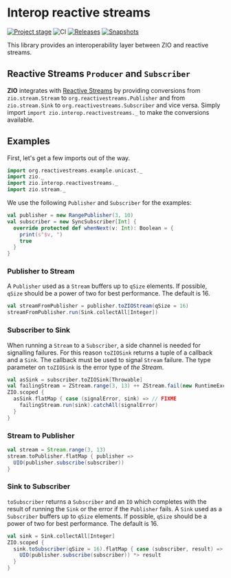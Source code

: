 # Interop reactive streams

[![Project stage][Stage]][Stage-Page]
![CI][Badge-CI]
[![Releases][Badge-SonatypeReleases]][Link-SonatypeReleases]
[![Snapshots][Badge-SonatypeSnapshots]][Link-SonatypeSnapshots]

This library provides an interoperability layer between ZIO and reactive streams.

## Reactive Streams `Producer` and `Subscriber`

**ZIO** integrates with [Reactive Streams](http://reactive-streams.org) by providing conversions from `zio.stream.Stream` to `org.reactivestreams.Publisher`
and from `zio.stream.Sink` to `org.reactivestreams.Subscriber` and vice versa. Simply import `import zio.interop.reactivestreams._` to make the
conversions available.

## Examples

First, let's get a few imports out of the way.

```scala mdoc:silent
import org.reactivestreams.example.unicast._
import zio._
import zio.interop.reactivestreams._
import zio.stream._
```

We use the following `Publisher` and `Subscriber` for the examples: 

```scala mdoc
val publisher = new RangePublisher(3, 10)
val subscriber = new SyncSubscriber[Int] {
  override protected def whenNext(v: Int): Boolean = {
    print(s"$v, ")
    true
  }
}
```

### Publisher to Stream

A `Publisher` used as a `Stream` buffers up to `qSize` elements. If possible, `qSize` should be
a power of two for best performance. The default is 16.

```scala mdoc
val streamFromPublisher = publisher.toZIOStream(qSize = 16)
streamFromPublisher.run(Sink.collectAll[Integer])
```

### Subscriber to Sink

When running a `Stream` to a `Subscriber`, a side channel is needed for signalling failures.
For this reason `toZIOSink` returns a tuple of a callback and a `Sink`. The callback must be used to signal `Stream` failure. The type parameter on `toZIOSink` is the error type of *the Stream*. 

```scala mdoc
val asSink = subscriber.toZIOSink[Throwable]
val failingStream = ZStream.range(3, 13) ++ ZStream.fail(new RuntimeException("boom!"))
ZIO.scoped {
  asSink.flatMap { case (signalError, sink) => // FIXME
    failingStream.run(sink).catchAll(signalError)
  }
}
```

### Stream to Publisher

```scala mdoc
val stream = Stream.range(3, 13)
stream.toPublisher.flatMap { publisher =>
  UIO(publisher.subscribe(subscriber))
}
```

### Sink to Subscriber

`toSubscriber` returns a `Subscriber` and an `IO` which completes with the result of running the 
`Sink` or the error if the `Publisher` fails.
A `Sink` used as a `Subscriber` buffers up to `qSize` elements. If possible, `qSize` should be
a power of two for best performance. The default is 16.

```scala mdoc
val sink = Sink.collectAll[Integer]
ZIO.scoped {
  sink.toSubscriber(qSize = 16).flatMap { case (subscriber, result) => 
    UIO(publisher.subscribe(subscriber)) *> result
  }
}
```

[Badge-CI]: https://github.com/zio/interop-reactive-streams/workflows/CI/badge.svg
[Badge-SonatypeReleases]: https://img.shields.io/nexus/r/https/oss.sonatype.org/dev.zio/zio-interop-reactivestreams_2.12.svg "Sonatype Releases"
[Badge-SonatypeSnapshots]: https://img.shields.io/nexus/s/https/oss.sonatype.org/dev.zio/zio-interop-reactivestreams_2.12.svg "Sonatype Snapshots"
[Link-Circle]: https://circleci.com/gh/zio/interop-reactive-streams/tree/master
[Link-SonatypeReleases]: https://oss.sonatype.org/content/repositories/releases/dev/zio/zio-interop-reactivestreams_2.12/ "Sonatype Releases"
[Link-SonatypeSnapshots]: https://oss.sonatype.org/content/repositories/snapshots/dev/zio/zio-interop-reactivestreams_2.12/ "Sonatype Snapshots"
[Stage]: https://img.shields.io/badge/Project%20Stage-Production%20Ready-brightgreen.svg
[Stage-Page]: https://github.com/zio/zio/wiki/Project-Stages
